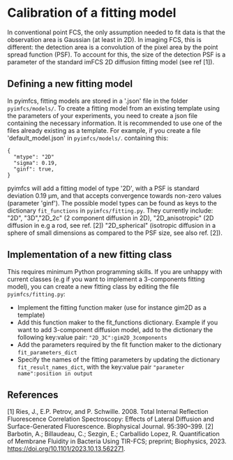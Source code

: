 # Calibration of a fitting model

In conventional point FCS, the only assumption needed to fit data is that the observation area is Gaussian (at least in 2D). In imaging FCS, this is different: the detection area is a convolution of the pixel area by the point spread function (PSF). To account for this, the size of the detection PSF is a parameter of the standard imFCS 2D diffusion fitting model (see ref [1]).

## Defining a new fitting model
In pyimfcs, fitting models are stored in a '.json' file in the folder `pyimfcs/models/`. To create a fitting model from an existing template using the parameters of your experiments, you need to create a json file containing the necessary information. It is recommended to use one of the files already existing as a template. For example, if you create a file 'default_model.json' in `pyimfcs/models/`. containing this:

	{
	  "mtype": "2D"
	  "sigma": 0.19,
	  "ginf": true,
	}

pyimfcs will add a fitting model of type '2D', with a PSF is standard deviation 0.19 µm, and that accepts convergence towards non-zero values (parameter 'ginf'). The possible model types can be found as keys to the dictionary `fit_functions` in `pyimfcs/fitting.py`. They currently include: "2D", "3D","2D_2c" (2 component diffusion in 2D), "2D_anisotropic" (2D diffusion in e.g a rod, see ref. [2]) "2D_spherical" (isotropic diffusion in a sphere of small dimensions as compared to the PSF size, see also ref. [2]).

## Implementation of a new fitting class

This requires minimum Python programming skills. If you are unhappy with current classes (e.g if you want to implement a 3-components fitting model), you can create a new fitting class by editing the file `pyimfcs/fitting.py`:
- Implement the fitting function maker (use for instance gim2D as a template)
- Add this function maker to the fit_functions dictionary. Example if you want to add 3-component diffusion model, add to the dictionary the following key:value pair: `"2D_3C":gim2D_3components`
- Add the parameters required by the fit function maker to the dictionary `fit_parameters_dict`
- Specify the names of the fitting parameters by updating the dictionary `fit_result_names_dict`, with the key:value pair `"parameter name":position in output`


## References
[1]  Ries, J., E.P. Petrov, and P. Schwille. 2008. Total Internal Reflection Fluorescence Correlation Spectroscopy: Effects of Lateral Diffusion and Surface-Generated Fluorescence. Biophysical Journal. 95:390–399.
[2] Barbotin, A.; Billaudeau, C.; Sezgin, E.; Carballido Lopez, R. Quantification of Membrane Fluidity in Bacteria Using TIR-FCS; preprint; Biophysics, 2023. https://doi.org/10.1101/2023.10.13.562271.

